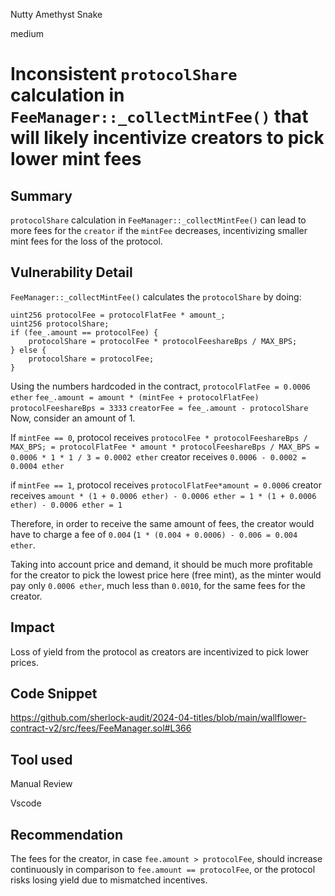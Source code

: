 Nutty Amethyst Snake

medium

# Inconsistent `protocolShare` calculation in `FeeManager::_collectMintFee()` that will likely incentivize creators to pick lower mint fees

## Summary

`protocolShare` calculation in `FeeManager::_collectMintFee()` can lead to more fees for the `creator` if the `mintFee` decreases, incentivizing smaller mint fees for the loss of the protocol.

## Vulnerability Detail

`FeeManager::_collectMintFee()` calculates the `protocolShare` by doing:
```solidity
uint256 protocolFee = protocolFlatFee * amount_;
uint256 protocolShare;
if (fee_.amount == protocolFee) {
    protocolShare = protocolFee * protocolFeeshareBps / MAX_BPS;
} else {
    protocolShare = protocolFee;
}
```
Using the numbers hardcoded in the contract, 
`protocolFlatFee = 0.0006 ether`
`fee_.amount = amount * (mintFee + protocolFlatFee)`
`protocolFeeshareBps = 3333`
`creatorFee = fee_.amount - protocolShare`
Now, consider an amount of 1.

If `mintFee == 0`, 
protocol receives `protocolFee * protocolFeeshareBps / MAX_BPS; = protocolFlatFee * amount * protocolFeeshareBps / MAX_BPS = 0.0006 * 1 * 1 / 3 = 0.0002 ether`
creator receives `0.0006 - 0.0002 = 0.0004 ether` 

if `mintFee == 1`,
protocol receives `protocolFlatFee*amount = 0.0006`
creator receives `amount * (1 + 0.0006 ether) - 0.0006 ether = 1 * (1 + 0.0006 ether) - 0.0006 ether = 1`

Therefore, in order to receive the same amount of fees, the creator would have to charge a fee of `0.004` (`1 * (0.004 + 0.0006) - 0.006 = 0.004 ether`.

Taking into account price and demand, it should be much more profitable for the creator to pick the lowest price here (free mint), as the minter would pay only `0.0006 ether`, much less than `0.0010`, for the same fees for the creator.

## Impact

Loss of yield from the protocol as creators are incentivized to pick lower prices.

## Code Snippet

https://github.com/sherlock-audit/2024-04-titles/blob/main/wallflower-contract-v2/src/fees/FeeManager.sol#L366

## Tool used

Manual Review

Vscode

## Recommendation

The fees for the creator, in case `fee.amount > protocolFee`, should increase continuously in comparison to `fee.amount == protocolFee`, or the protocol risks losing yield due to mismatched incentives.
